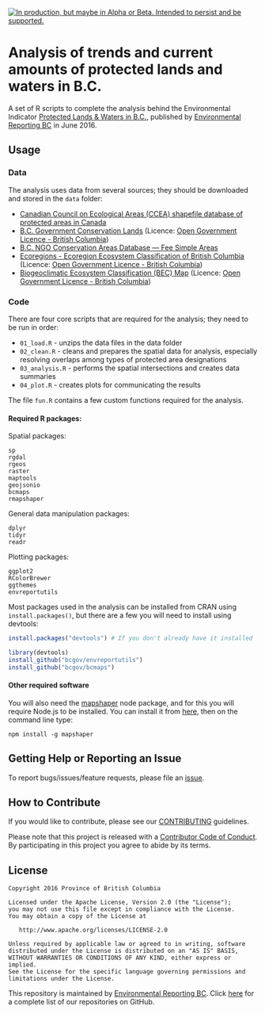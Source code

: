 <!-- README.md is generated from README.Rmd. Please edit that file -->
<a rel="Delivery" href="https://github.com/BCDevExchange/docs/blob/master/discussion/projectstates.md"><img alt="In production, but maybe in Alpha or Beta. Intended to persist and be supported." style="border-width:0" src="https://assets.bcdevexchange.org/images/badges/delivery.svg" title="In production, but maybe in Alpha or Beta. Intended to persist and be supported." /></a>

Analysis of trends and current amounts of protected lands and waters in B.C.
============================================================================

A set of R scripts to complete the analysis behind the Environmental Indicator [Protected Lands & Waters in B.C.](http://www.env.gov.bc.ca/soe/indicators/land/protected-lands-and-waters.html), published by [Environmental Reporting BC](http://www2.gov.bc.ca/gov/content?id=FF80E0B985F245CEA62808414D78C41B) in June 2016.

Usage
-----

### Data

The analysis uses data from several sources; they should be downloaded and stored in the `data` folder:

-   [Canadian Council on Ecological Areas (CCEA) shapefile database of protected areas in Canada](http://www.ccea.org/download-carts-data/)
-   [B.C. Government Conservation Lands](https://catalogue.data.gov.bc.ca/dataset/68327529-c0d5-4fcb-b84e-f8d98a7f8612) (Licence: [Open Government Licence - British Columbia](http://www2.gov.bc.ca/gov/content?id=A519A56BC2BF44E4A008B33FCF527F61))
-   [B.C. NGO Conservation Areas Database — Fee Simple Areas](http://ltabc.ca/resources/2012-02-05-22-20-02)
-   [Ecoregions - Ecoregion Ecosystem Classification of British Columbia](https://catalogue.data.gov.bc.ca/dataset/d00389e0-66da-4895-bd56-39a0dd64aa78) (Licence: [Open Government Licence - British Columbia](http://www2.gov.bc.ca/gov/content?id=A519A56BC2BF44E4A008B33FCF527F61))
-   [Biogeoclimatic Ecosystem Classification (BEC) Map](https://catalogue.data.gov.bc.ca/dataset/f358a53b-ffde-4830-a325-a5a03ff672c3) (Licence: [Open Government Licence - British Columbia](http://www2.gov.bc.ca/gov/content?id=A519A56BC2BF44E4A008B33FCF527F61))

### Code

There are four core scripts that are required for the analysis; they need to be run in order:

-   `01_load.R` - unzips the data files in the data folder
-   `02_clean.R` - cleans and prepares the spatial data for analysis, especially resolving overlaps among types of protected area designations
-   `03_analysis.R` - performs the spatial intersections and creates data summaries
-   `04_plot.R` - creates plots for communicating the results

The file `fun.R` contains a few custom functions required for the analysis.

#### Required R packages:

Spatial packages:

    sp
    rgdal
    rgeos
    raster
    maptools
    geojsonio
    bcmaps
    rmapshaper

General data manipulation packages:

    dplyr
    tidyr
    readr

Plotting packages:

    ggplot2
    RColorBrewer
    ggthemes
    envreportutils

Most packages used in the analysis can be installed from CRAN using `install.packages()`, but there are a few you will need to install using devtools:

``` r
install.packages("devtools") # If you don't already have it installed

library(devtools)
install_github("bcgov/envreportutils")
install_github("bcgov/bcmaps")
```

#### Other required software

You will also need the [mapshaper](https://github.com/mbloch/mapshaper) node package, and for this you will require Node.js to be installed. You can install it from [here](https://nodejs.org/en/), then on the command line type:

    npm install -g mapshaper

Getting Help or Reporting an Issue
----------------------------------

To report bugs/issues/feature requests, please file an [issue](https://github.com/bcgov/bc_population_indicator/issues/).

How to Contribute
-----------------

If you would like to contribute, please see our [CONTRIBUTING](CONTRIBUTING.md) guidelines.

Please note that this project is released with a [Contributor Code of Conduct](CODE_OF_CONDUCT.md). By participating in this project you agree to abide by its terms.

License
-------

    Copyright 2016 Province of British Columbia

    Licensed under the Apache License, Version 2.0 (the "License");
    you may not use this file except in compliance with the License.
    You may obtain a copy of the License at 

       http://www.apache.org/licenses/LICENSE-2.0

    Unless required by applicable law or agreed to in writing, software
    distributed under the License is distributed on an "AS IS" BASIS,
    WITHOUT WARRANTIES OR CONDITIONS OF ANY KIND, either express or implied.
    See the License for the specific language governing permissions and
    limitations under the License.

This repository is maintained by [Environmental Reporting BC](http://www2.gov.bc.ca/gov/content?id=FF80E0B985F245CEA62808414D78C41B). Click [here](https://github.com/bcgov/EnvReportBC-RepoList) for a complete list of our repositories on GitHub.
